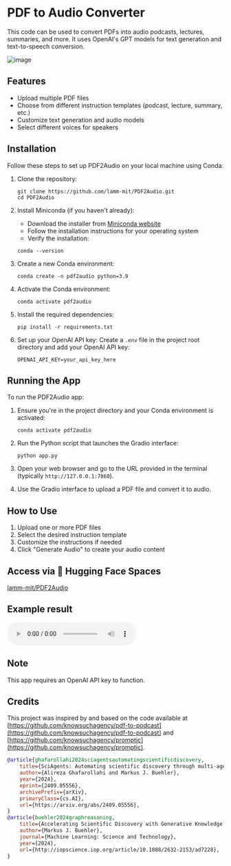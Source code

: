 # PDF to Audio Converter

This code can be used to convert PDFs into audio podcasts, lectures, summaries, and more. It uses OpenAI's GPT models for text generation and text-to-speech conversion.

![image](https://github.com/user-attachments/assets/ef8a5e84-d532-4e0e-b08b-fb7be2f98469)

## Features

- Upload multiple PDF files
- Choose from different instruction templates (podcast, lecture, summary, etc.)
- Customize text generation and audio models
- Select different voices for speakers

## Installation

Follow these steps to set up PDF2Audio on your local machine using Conda:

1. Clone the repository:
   ```
   git clone https://github.com/lamm-mit/PDF2Audio.git
   cd PDF2Audio
   ```

2. Install Miniconda (if you haven't already):
   - Download the installer from [Miniconda website](https://docs.conda.io/en/latest/miniconda.html)
   - Follow the installation instructions for your operating system
   - Verify the installation:
   ```
   conda --version
   ```
   
3. Create a new Conda environment:
   ```
   conda create -n pdf2audio python=3.9
   ```

4. Activate the Conda environment:
   ```
   conda activate pdf2audio
   ```

5. Install the required dependencies:
   ```
   pip install -r requirements.txt
   ```

6. Set up your OpenAI API key:
   Create a `.env` file in the project root directory and add your OpenAI API key:
   ```
   OPENAI_API_KEY=your_api_key_here
   ```

## Running the App

To run the PDF2Audio app:

1. Ensure you're in the project directory and your Conda environment is activated:
   ```
   conda activate pdf2audio
   ```

2. Run the Python script that launches the Gradio interface:
   ```
   python app.py
   ```

3. Open your web browser and go to the URL provided in the terminal (typically `http://127.0.0.1:7860`).

4. Use the Gradio interface to upload a PDF file and convert it to audio.

## How to Use

1. Upload one or more PDF files
2. Select the desired instruction template
3. Customize the instructions if needed
4. Click "Generate Audio" to create your audio content

## Access via 🤗 Hugging Face Spaces

[lamm-mit/PDF2Audio](https://huggingface.co/spaces/lamm-mit/PDF2Audio)

## Example result

<audio controls>
  <source src="https://github.com/lamm-mit/PDF2Audio/raw/main/SciAgents%20discovery%20summary%20-%20example.mp3" type="audio/mpeg">
  Your browser does not support the audio element.
</audio>

## Note

This app requires an OpenAI API key to function. 

## Credits

This project was inspired by and based on the code available at [https://github.com/knowsuchagency/pdf-to-podcast](https://github.com/knowsuchagency/pdf-to-podcast) and [https://github.com/knowsuchagency/promptic](https://github.com/knowsuchagency/promptic). 

```bibtex
@article{ghafarollahi2024sciagentsautomatingscientificdiscovery,
    title={SciAgents: Automating scientific discovery through multi-agent intelligent graph reasoning}, 
    author={Alireza Ghafarollahi and Markus J. Buehler},
    year={2024},
    eprint={2409.05556},
    archivePrefix={arXiv},
    primaryClass={cs.AI},
    url={https://arxiv.org/abs/2409.05556}, 
}
@article{buehler2024graphreasoning,
    title={Accelerating Scientific Discovery with Generative Knowledge Extraction, Graph-Based Representation, and Multimodal Intelligent Graph Reasoning},
    author={Markus J. Buehler},
    journal={Machine Learning: Science and Technology},
    year={2024},
    url={http://iopscience.iop.org/article/10.1088/2632-2153/ad7228},
}
```


